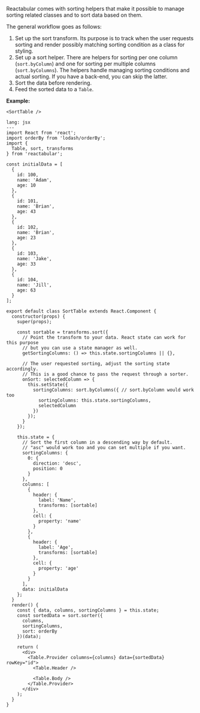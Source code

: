 Reactabular comes with sorting helpers that make it possible to manage sorting related classes and to sort data based on them.

The general workflow goes as follows:

1. Set up the sort transform. Its purpose is to track when the user requests sorting and render possibly matching sorting condition as a class for styling.
2. Set up a sort helper. There are helpers for sorting per one column (`sort.byColumn`) and one for sorting per multiple columns (`sort.byColumns`). The helpers handle managing sorting conditions and actual sorting. If you have a back-end, you can skip the latter.
3. Sort the data before rendering.
4. Feed the sorted data to a `Table`.

**Example:**

```react
<SortTable />
```

```code
lang: jsx
---
import React from 'react';
import orderBy from 'lodash/orderBy';
import {
  Table, sort, transforms
} from 'reactabular';

const initialData = [
  {
    id: 100,
    name: 'Adam',
    age: 10
  },
  {
    id: 101,
    name: 'Brian',
    age: 43
  },
  {
    id: 102,
    name: 'Brian',
    age: 23
  },
  {
    id: 103,
    name: 'Jake',
    age: 33
  },
  {
    id: 104,
    name: 'Jill',
    age: 63
  }
];

export default class SortTable extends React.Component {
  constructor(props) {
    super(props);

    const sortable = transforms.sort({
      // Point the transform to your data. React state can work for this purpose
      // but you can use a state manager as well.
      getSortingColumns: () => this.state.sortingColumns || {},

      // The user requested sorting, adjust the sorting state accordingly.
      // This is a good chance to pass the request through a sorter.
      onSort: selectedColumn => {
        this.setState({
          sortingColumns: sort.byColumns({ // sort.byColumn would work too
            sortingColumns: this.state.sortingColumns,
            selectedColumn
          })
        });
      }
    });

    this.state = {
      // Sort the first column in a descending way by default.
      // "asc" would work too and you can set multiple if you want.
      sortingColumns: {
        0: {
          direction: 'desc',
          position: 0
        }
      },
      columns: [
        {
          header: {
            label: 'Name',
            transforms: [sortable]
          },
          cell: {
            property: 'name'
          }
        },
        {
          header: {
            label: 'Age',
            transforms: [sortable]
          },
          cell: {
            property: 'age'
          }
        }
      ],
      data: initialData
    };
  }
  render() {
    const { data, columns, sortingColumns } = this.state;
    const sortedData = sort.sorter({
      columns,
      sortingColumns,
      sort: orderBy
    })(data);

    return (
      <div>
        <Table.Provider columns={columns} data={sortedData} rowKey="id">
          <Table.Header />

          <Table.Body />
        </Table.Provider>
      </div>
    );
  }
}
```

